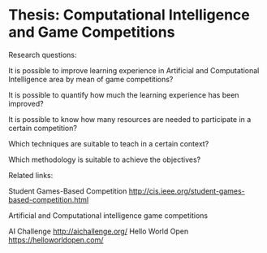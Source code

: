 Thesis: Computational Intelligence and Game Competitions
======

Research questions:

It is possible to improve learning experience in Artificial and Computational Intelligence area by mean of game competitions?

It is possible to quantify how much the learning experience has been improved?

It is possible to know how many resources are needed to participate in a certain competition?

Which techniques are suitable to teach in a certain context?

Which methodology is suitable to achieve the objectives?


Related links:

Student Games-Based Competition
http://cis.ieee.org/student-games-based-competition.html


Artificial and Computational intelligence game competitions

AI Challenge http://aichallenge.org/
Hello World Open https://helloworldopen.com/

